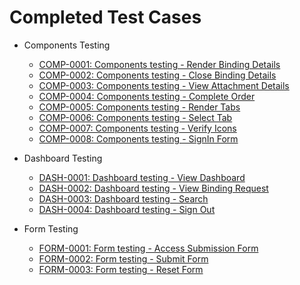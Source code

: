 # Completed Test Cases

 * Components Testing
   * [COMP-0001: Components testing - Render Binding Details](<./Components Testing/COMP-0001_components_testing_render_binding_details.md>)  
   * [COMP-0002: Components testing - Close Binding Details](<./Components Testing/COMP-0002_components_testing_close_binding_details.md>)  
   * [COMP-0003: Components testing - View Attachment Details](<./Components Testing/COMP-0003_components_testing_view_attachment_details.md>)  
   * [COMP-0004: Components testing - Complete Order](<./Components Testing/COMP-0004_components_testing_complete_order.md>)
   * [COMP-0005: Components testing - Render Tabs](<./Components Testing/COMP-0005_components_testing_render_tabs.md>)
   * [COMP-0006: Components testing - Select Tab](<./Components Testing/COMP-0006_components_testing_select_tabs.md>)
   * [COMP-0007: Components testing - Verify Icons](<./Components Testing/COMP-0007_components_testing_verify_icons.md>)
   * [COMP-0008: Components testing - SignIn Form](<./Components Testing/COMP-0008components_testing_signin_form.md>)

 * Dashboard Testing
   * [DASH-0001: Dashboard testing - View Dashboard](<./Dashboard Testing/DASH-0001_dashboard_testing_view_dashboard.md>)  
   * [DASH-0002: Dashboard testing - View Binding Request](<./Dashboard Testing/DASH-0002_dashboard_testing_view_binding_request_details.md>)  
   * [DASH-0003: Dashboard testing - Search](<./Dashboard Testing/DASH-0003_dashboard_testing_search.md>)  
   * [DASH-0004: Dashboard testing - Sign Out](<./Dashboard Testing/DASH-0004_dashboard_testing_sign_out.md>)  

* Form Testing
   * [FORM-0001: Form testing - Access Submission Form](<./Form Testing/FORM-0001_form_testing_access_submission_form.md>)  
   * [FORM-0002: Form testing - Submit Form](<./Form Testing/FORM-0001_form_testing_submit_form.md>)  
   * [FORM-0003: Form testing - Reset Form](<./Form Testing/FORM-0001_form_testing_reset_form.md>)  